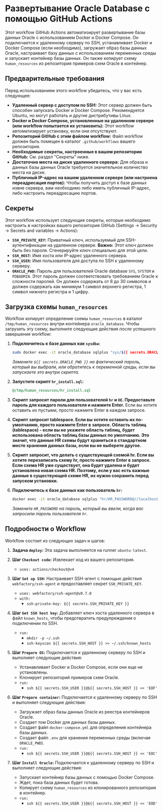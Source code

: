 # Развертывание Oracle Database с помощью GitHub Actions

Этот workflow GitHub Actions автоматизирует развертывание базы данных Oracle с использованием Docker и Docker Compose. Он подключается к удаленному серверу по SSH, устанавливает Docker и Docker Compose (если необходимо), загружает образ базы данных Oracle, настраивает базу данных с использованием переменных среды и запускает контейнер базы данных. Он также копирует схему `human_resources` из репозитория примеров схем Oracle в контейнер.

## Предварительные требования

Перед использованием этого workflow убедитесь, что у вас есть следующее:

*   **Удаленный сервер с доступом по SSH:** Этот сервер должен быть способен запускать Docker и Docker Compose. Рекомендуется Ubuntu, но могут работать и другие дистрибутивы Linux.
*   **Docker и Docker Compose, установленные на удаленном сервере (или workflow попытается их установить):** Этот workflow автоматизирует установку, если они отсутствуют.
*   **Репозиторий GitHub с этим файлом workflow:** Файл workflow должен быть помещен в каталог `.github/workflows` вашего репозитория.
*   **Необходимые секреты, настроенные в вашем репозитории GitHub:** См. раздел "Секреты" ниже.
*   **Достаточно места на диске удаленного сервера:** Для образа и данных базы данных Oracle требуется значительное количество места на диске.
*   **Публичный IP-адрес на вашем удаленном сервере (или настроена переадресация портов):** Чтобы получить доступ к базе данных извне сервера, вам необходимо либо иметь публичный IP-адрес, либо настроить переадресацию портов.

## Секреты

Этот workflow использует следующие секреты, которые необходимо настроить в настройках вашего репозитория GitHub (Settings -> Security -> Secrets and variables -> Actions):

*   **`SSH_PRIVATE_KEY`:** Приватный ключ, используемый для SSH-аутентификации на удаленном сервере. **Важно:** Этот ключ должен быть без пароля. Сгенерируйте ключ специально для этой цели.
*   **`SSH_HOST`:** Имя хоста или IP-адрес удаленного сервера.
*   **`SSH_USER`:** Имя пользователя для доступа по SSH к удаленному серверу.
*   **`ORACLE_PWD`:** Пароль для пользователей Oracle database `SYS`, `SYSTEM` и `PDBADMIN`. Этот пароль должен соответствовать требованиям Oracle к сложности паролей. Он должен содержать от 8 до 30 символов и должен содержать как минимум 1 символ верхнего регистра, 1 символ нижнего регистра и 1 цифру.

## Загрузка схемы `human_resources`

Workflow копирует определение схемы `human_resources` в каталог `/tmp/human_resources` внутри контейнера `oracle_database`. Чтобы загрузить эту схему, выполните следующие действия *после* успешного завершения workflow:

1.  **Подключитесь к базе данных как `sysdba`:**

    ```bash
    sudo docker exec -it oracle_database sqlplus "sys/${{ secrets.ORACLE_PWD }}@//localhost:1521/FREEPDB1 as sysdba"
    ```

    *Замените `${{ secrets.ORACLE_PWD }}` на фактический пароль, который вы выбрали, или обратитесь к переменной среды, если вы запускаете это внутри скрипта.*

2.  **Запустите скрипт `hr_install.sql`:**

    ```sql
    @/tmp/human_resources/hr_install.sql
    ```

3.  **Скрипт запросит пароли для пользователей `hr` и `OE`. Предоставьте пароль для каждого пользователя и нажмите Enter.** Если вы хотите оставить их пустыми, просто нажмите Enter в каждом запросе.
4.  **Скрипт запросит tablespace. Если вы хотите оставить их по-умолчанию, просто нажмите Enter в запросе. Область таблиц (tablespace) - если вы не укажете область таблиц, будет использована область таблиц базы данных по умолчанию. Это значит, что данные HR схемы будут храниться в стандартном месте хранения данных базы, если вы не выберете другое.**
5.  **Скрипт запросит, что делать с существующей схемой hr. Если вы хотите перезаписать схему hr, просто нажмите Enter в запросе. Если схема HR уже существует, она будет удалена и будет установлена новая схема HR. Поэтому, если у вас есть важные данные в существующей схеме HR, их нужно сохранить перед запуском установки.**

5.  **Подключитесь к базе данных как пользователь `hr`:**

    ```bash
    docker exec -it oracle_database sqlplus "hr/HR_PASSWORD@//localhost:1521/FREEPDB1"
    ```

    *Замените `HR_PASSWORD` на пароль, который вы ввели, когда вас запросили пароль пользователя `hr`.*

## Подробности о Workflow

Workflow состоит из следующих задач и шагов:

1.  **Задача `deploy`:** Эта задача выполняется на runner `ubuntu-latest`.

2.  **Шаг `Checkout code`:** Извлекает код из вашего репозитория.

    *   `uses: actions/checkout@v4`

3.  **Шаг `Set up SSH`:** Настраивает SSH-агент с помощью действия `webfactory/ssh-agent` и предоставляет секрет `SSH_PRIVATE_KEY`.

    *   `uses: webfactory/ssh-agent@v0.7.0`
    *   `with:`
        *   `ssh-private-key: ${{ secrets.SSH_PRIVATE_KEY }}`

4.  **Шаг `Get SSH host key`:** Добавляет ключ хоста удаленного сервера в файл `known_hosts`, чтобы предотвратить предупреждения о подключении по SSH.

    *   `run:`
        *   `mkdir -p ~/.ssh`
        *   `ssh-keyscan ${{ secrets.SSH_HOST }} >> ~/.ssh/known_hosts`

5.  **Шаг `Prepare OS`:** Подключается к удаленному серверу по SSH и выполняет следующие действия:

    *   Устанавливает Docker и Docker Compose, если они еще не установлены.
    *   Клонирует репозиторий примеров схем Oracle.
    *   `run:`
        *   `ssh ${{ secrets.SSH_USER }}@${{ secrets.SSH_HOST }} << 'EOF'`

6.  **Шаг `Prepare container`:** Подключается к удаленному серверу по SSH и выполняет следующие действия:

    *   Загружает образ базы данных Oracle из реестра контейнеров Oracle.
    *   Создает том Docker для данных базы данных.
    *   Создает файл `docker-compose.yml` для определения контейнера базы данных.
    *   Создает файл `.env` для хранения переменных среды (включая `ORACLE_PWD`).
    *   `run:`
        *   `ssh ${{ secrets.SSH_USER }}@${{ secrets.SSH_HOST }} << 'EOC'`

7.  **Шаг `Install Oracle`:** Подключается к удаленному серверу по SSH и выполняет следующие действия:

    *   Запускает контейнер базы данных с помощью Docker Compose.
    *   Ждет, пока база данных будет готова.
    *   Копирует схему `human_resources` из клонированного репозитория в контейнер.
    *   `run:`
        *   `ssh ${{ secrets.SSH_USER }}@${{ secrets.SSH_HOST }} << 'EOD'`
